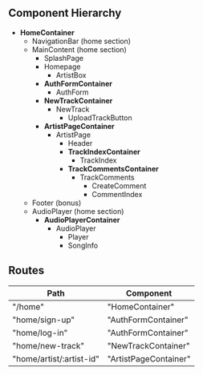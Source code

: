 ## Component Hierarchy

- **HomeContainer**
  - NavigationBar (home section)
  - MainContent (home section)
    - SplashPage
    - Homepage
      - ArtistBox
    - **AuthFormContainer**
      - AuthForm
    - **NewTrackContainer**
      - NewTrack
        - UploadTrackButton
    - **ArtistPageContainer**
      - ArtistPage
        - Header
        - **TrackIndexContainer**
          - TrackIndex
        - **TrackCommentsContainer**
          - TrackComments
            - CreateComment
            - CommentIndex
  - Footer (bonus)
  - AudioPlayer (home section)
    - **AudioPlayerContainer**
      - AudioPlayer
        - Player
        - SongInfo


## Routes

|Path   | Component   |
|-------|-------------|
| "/home" | "HomeContainer" |
| "home/sign-up" | "AuthFormContainer" |
| "home/log-in" | "AuthFormContainer" |
| "home/new-track" | "NewTrackContainer" |
| "home/artist/:artist-id" | "ArtistPageContainer" |
